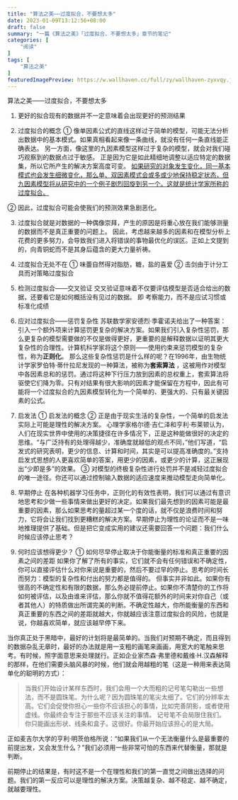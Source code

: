 ```yaml
---
title: "算法之美——过度拟合，不要想太多"
date: 2023-01-09T13:12:56+08:00
draft: false
summary: "一篇《算法之美》「过度拟合，不要想太多」章节的笔记"
categories: [
    "阅读"
]
tags: [
    "算法之美"
]
featuredImagePreview: https://w.wallhaven.cc/full/zy/wallhaven-zyxvqy.jpg
---
```


算法之美——过度拟合，不要想太多
1. 更好的拟合现有的数据并不一定意味着会出现更好的预测结果

2. 过度拟合的概念
① 像单因素公式的直线这样过于简单的模型，可能无法分析出数据中的基本模式。如果真相看起来像一条曲线，就没有任何一条直线能正确表达。
另一方面，像这里的九因素模型这样过于复杂的模型，就会对我们碰巧观察到的数据点过于敏感。
正是因为它是如此精细地调整以适应特定的数据集，所以它所产生的解决方案高度可变。
<u>如果研究的对象发生变化，同一基本模式也会发生细微变化，那么单、双因素模式会或多或少地保持稳定状态，但九因素模型将从研究中的一个例子剧烈回旋到另一个。这就是统计学家所称的过度拟合。</u>

② 因此，过度拟合可能会使我们的预测效果急剧恶化。

3. 过度拟合就是对数据的一种偶像崇拜，产生的原因是将重心放在我们能够测量的数据而不是真正重要的问题上。
因此，考虑越来越多的因素和在模型分析上花费的更多努力，会导致我们进入将错误的事物最优化的误区。正如上文提到的，向青铜蛇而不是其身后蕴含的更大力量祈祷。

4. 过度拟合无处不在
① 味蕾自然得对脂肪，糖，盐的喜爱
② 击剑由于计分工具而对策略过度拟合

5. 检测过度拟合——交叉验证
交叉验证意味着不仅要评估模型是否适合给出的数据，还要看它是如何概括没有见过的数据。
即 考察能力，而不是应试习惯或标准化成绩

6. 应对过度拟合——惩罚复杂性
苏联数学家安德烈·季霍诺夫给出了一种答案：引入一个额外项来计算惩罚更复杂的解决方案。如果我们引入复杂性惩罚，那么更复杂的模型需要做的不仅是做得更好，更重要的是解释数据以证明其更大复杂性的合理性。计算机科学家将这个原则——使用约束来惩罚模型的复杂性，称为**正则化**。
那么这些复杂性惩罚是什么样的呢？在1996年，由生物统计学家罗伯特·蒂什拉尼发现的一种算法，被称为**套索算法** ，这被用作对模型中各因素总和的惩罚。通过将这种下行压力放到因素的总权重上，套索算法将驱使它们降为零。只有对结果有很大影响的因素才能保留在方程中，因此有可能将一个过度拟合的九因素模型转化为一个简单的、更强大的、只有最关键因素的公式。

7. 启发法
① 启发法的概念
② 正是由于现实生活的复杂性，一个简单的启发法实际上可能是理性的解决方案。
心理学家格尔德·吉仁泽和亨利·布莱顿认为，人们在现实世界中使用的决策捷径在许多情况下，正是这种能做很好的决定的思维。“与广泛持有的处理得越少，准确度就越低的观点不同，”他们写道，“启发式的研究表明，更少的信息、计算和时间，其实是可以提高准确度的。”支持启发式思想的人更喜欢简单的答案，用更少的因素，或更少的计算，这正展现出“少即是多”的效果。
③ 对模型的终极复杂性进行处罚并不是减轻过度拟合的唯一途径。你还可以通过控制输入数据的适应速度来推动模型走向简单化。

8. 早期停止
在各种机器学习任务中，正则化的有效性表明，我们可以通过有意识地思考和少做一些事情来做出更好的决定。如果我们最先想到的因素可能是最重要的因素，那么如果思考的量超过某一个度的话，就不仅是浪费时间和努力，它将会让我们找到更糟糕的解决方案。早期停止为理性的论证而不是一味地推理提供了基础。但是把它变成实用的建议还需要回答一个问题：我们什么时候应该停止思考？

9. 何时应该想得更少？
① 如何尽早停止取决于你能衡量的标准和真正重要的因素之间的差距
如果你了解了所有的事实，它们就不会有任何错误和不确定性，你可以直接评估什么对你来说是重要的，然后不要过早的停止。思考的时间长而努力：模型的复杂性和付出的努力都是值得的。
但事实并非如此。如果你有很高的不确定性和有限的数据，那么务必提前停止。如果你不清楚你的工作将如何被评估，以及由谁来评估，那么你就不值得花额外的时间来对你自己（或者其他人）的特质做出所谓完美的判断。不确定性越大，你所能衡量的东西和真正重要的东西之间的差距就越大，你就越应该注意过度拟合的风险，也就是说，你越喜欢简单，就应该越早停下来。

当你真正处于黑暗中，最好的计划将是最简单的。当我们对预期不确定，而且得到的数据杂乱无章时，最好的办法就是用一支粗的画笔来画画，用宽大的笔触来思考。有时候，照字面意思来处理就行。正如企业家杰森·弗里德和戴维·H.汉森解释的那样，在他们需要头脑风暴的时候，他们就会用越粗的笔（这是一种用来表达简单化的聪明的方式）：
>当我们开始设计某样东西时，我们会用一个大而粗的记号笔勾勒出一些想法，而不是圆珠笔。为什么呢？因为圆珠笔的笔尖太细了。它们的分辨率太高。它们会促使你担心一些你不应该担心的事情，比如完善阴影，或者使用虚线。你最终会专注于那些不应该关注的事情。
  记号笔不会局限住我们。你只能画出形状、线条和盒子。这很好。你最开始应该担心的是大局。

正如麦吉尔大学的亨利·明茨伯格所说：“如果我们从一个无法衡量什么是最重要的前提出发，又会发生什么？”我们必须用一些非常可怕的东西来代替衡量，那就是判断。

前期停止的结果是，有时这不是一个在理性和我们的第一直觉之间做出选择的问题。我们的第一反应可以是理性的解决方案。决策越复杂、越不稳定、越不确定，就越要理性。